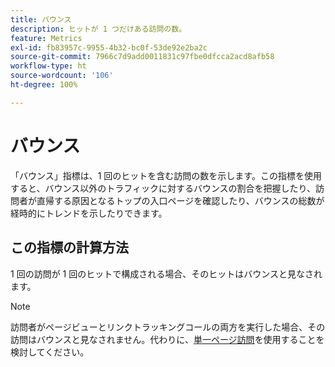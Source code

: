 ```yaml
---
title: バウンス
description: ヒットが 1 つだけある訪問の数。
feature: Metrics
exl-id: fb83957c-9955-4b32-bc0f-53de92e2ba2c
source-git-commit: 7966c7d9add0011831c97fbe0dfcca2acd8afb58
workflow-type: ht
source-wordcount: '106'
ht-degree: 100%

---
```


# バウンス

「バウンス」指標は、1 回のヒットを含む訪問の数を示します。この指標を使用すると、バウンス以外のトラフィックに対するバウンスの割合を把握したり、訪問者が直帰する原因となるトップの入口ページを確認したり、バウンスの総数が経時的にトレンドを示したりできます。

## この指標の計算方法

1 回の訪問が 1 回のヒットで構成される場合、そのヒットはバウンスと見なされます。

>[!NOTE]
>
>訪問者がページビューとリンクトラッキングコールの両方を実行した場合、その訪問はバウンスと見なされません。代わりに、[単一ページ訪問](single-page-visits.md)を使用することを検討してください。
